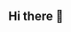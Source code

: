 ## Hi there 👋

<!--
**Akshit-247/Akshit-247** 
<br>
currently learning javascript from apnacollage 

